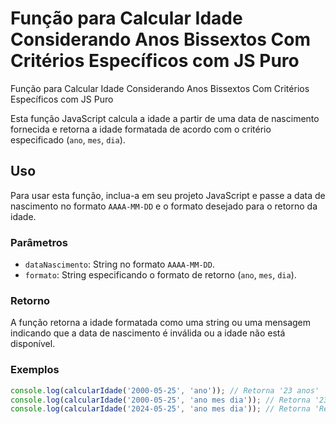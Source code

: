 # Função para Calcular Idade Considerando Anos Bissextos Com Critérios Específicos com JS Puro
Função para Calcular Idade Considerando Anos Bissextos Com Critérios Específicos com JS Puro


Esta função JavaScript calcula a idade a partir de uma data de nascimento fornecida e retorna a idade formatada de acordo com o critério especificado (`ano`, `mes`, `dia`).

## Uso

Para usar esta função, inclua-a em seu projeto JavaScript e passe a data de nascimento no formato `AAAA-MM-DD` e o formato desejado para o retorno da idade.

### Parâmetros

- `dataNascimento`: String no formato `AAAA-MM-DD`.
- `formato`: String especificando o formato de retorno (`ano`, `mes`, `dia`).

### Retorno

A função retorna a idade formatada como uma string ou uma mensagem indicando que a data de nascimento é inválida ou a idade não está disponível.

### Exemplos

```javascript
console.log(calcularIdade('2000-05-25', 'ano')); // Retorna '23 anos'
console.log(calcularIdade('2000-05-25', 'ano mes dia')); // Retorna '23 anos, 0 meses, 15 dias'
console.log(calcularIdade('2024-05-25', 'ano mes dia')); // Retorna 'Recém-nascido' se a data atual for '2024-05-25'
